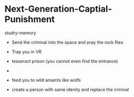 # Next-Generation-Captial-Punishment
studry-memory

- Send the criminal into the space and pray the rock flies

- Trap you in VR

- tesseract  prison (you cannot even find the entrance)

-

- feed you to wild aniamls like wolfs

- create a person with same idenity and replace the crimnal
